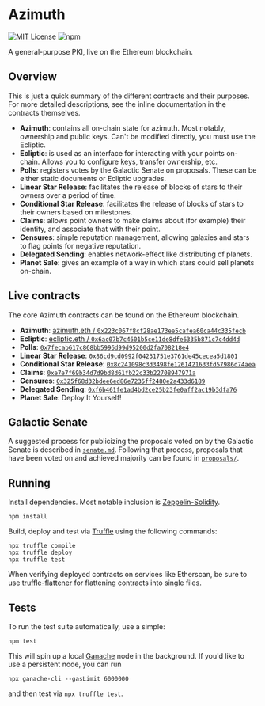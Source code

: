 # Azimuth

[![MIT License](https://img.shields.io/badge/license-MIT-blue.svg)](https://github.com/urbit/azimuth/blob/master/LICENSE)
[![npm](https://img.shields.io/npm/v/azimuth-solidity.svg)](https://www.npmjs.com/package/azimuth-solidity)

A general-purpose PKI, live on the Ethereum blockchain.

## Overview

This is just a quick summary of the different contracts and their purposes. For more detailed descriptions, see the inline documentation in the contracts themselves.

* **Azimuth**: contains all on-chain state for azimuth. Most notably, ownership and public keys. Can't be modified directly, you must use the Ecliptic.
* **Ecliptic**: is used as an interface for interacting with your points on-chain. Allows you to configure keys, transfer ownership, etc.
* **Polls**: registers votes by the Galactic Senate on proposals. These can be either static documents or Ecliptic upgrades.
* **Linear Star Release**: facilitates the release of blocks of stars to their owners over a period of time.
* **Conditional Star Release**: facilitates the release of blocks of stars to their owners based on milestones.
* **Claims**: allows point owners to make claims about (for example) their identity, and associate that with their point.
* **Censures**: simple reputation management, allowing galaxies and stars to flag points for negative reputation.
* **Delegated Sending**: enables network-effect like distributing of planets.
* **Planet Sale**: gives an example of a way in which stars could sell planets on-chain.

## Live contracts

The core Azimuth contracts can be found on the Ethereum blockchain.

* **Azimuth**: [azimuth.eth / `0x223c067f8cf28ae173ee5cafea60ca44c335fecb`](https://etherscan.io/address/azimuth.eth)
* **Ecliptic**: [ecliptic.eth / `0x6ac07b7c4601b5ce11de8dfe6335b871c7c4dd4d`](https://etherscan.io/address/ecliptic.eth)
* **Polls**: [`0x7fecab617c868bb5996d99d95200d2fa708218e4`](https://etherscan.io/address/0x7fecab617c868bb5996d99d95200d2fa708218e4)
* **Linear Star Release**: [`0x86cd9cd0992f04231751e3761de45cecea5d1801`](https://etherscan.io/address/0x86cd9cd0992f04231751e3761de45cecea5d1801)
* **Conditional Star Release**: [`0x8c241098c3d3498fe1261421633fd57986d74aea`](https://etherscan.io/address/0x8c241098c3d3498fe1261421633fd57986d74aea)
* **Claims**: [`0xe7e7f69b34d7d9bd8d61fb22c33b22708947971a`](https://etherscan.io/address/0xe7e7f69b34d7d9bd8d61fb22c33b22708947971a)
* **Censures**: [`0x325f68d32bdee6ed86e7235ff2480e2a433d6189`](https://etherscan.io/address/0x325f68d32bdee6ed86e7235ff2480e2a433d6189)
* **Delegated Sending**: [`0xf6b461fe1ad4bd2ce25b23fe0aff2ac19b3dfa76`](https://etherscan.io/address/0xf6b461fe1ad4bd2ce25b23fe0aff2ac19b3dfa76)
* **Planet Sale**: Deploy It Yourself!

## Galactic Senate

A suggested process for publicizing the proposals voted on by the Galactic Senate is described in [`senate.md`](./senate.md). Following that process, proposals that have been voted on and achieved majority can be found in [`proposals/`](./proposals/).

## Running

Install dependencies. Most notable inclusion is [Zeppelin-Solidity](https://openzeppelin.org/).

```
npm install
```

Build, deploy and test via [Truffle](http://truffleframework.com/) using the following commands:

```
npx truffle compile
npx truffle deploy
npx truffle test
```

When verifying deployed contracts on services like Etherscan, be sure to use [truffle-flattener](https://github.com/alcuadrado/truffle-flattener) for flattening contracts into single files.

## Tests

To run the test suite automatically, use a simple:

```
npm test
```

This will spin up a local [Ganache](https://github.com/trufflesuite/ganache-cli) node in the background.  If you'd like to use a persistent node, you can run

```
npx ganache-cli --gasLimit 6000000
```

and then test via `npx truffle test`.

